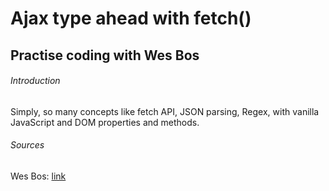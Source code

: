 # Ajax type ahead with fetch()
## Practise coding with Wes Bos

###### Introduction
Simply, so many concepts like fetch API, JSON parsing, Regex, with vanilla JavaScript and DOM properties and methods.

###### Sources
Wes Bos: [link](https://www.youtube.com/watch?v=y4gZMJKAeWs)

